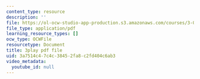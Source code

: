 ```yaml
---
content_type: resource
description: ''
file: https://ol-ocw-studio-app-production.s3.amazonaws.com/courses/3-091-introduction-to-solid-state-chemistry-fall-2018/3a7514c47c4c38452fa8c2fd404c6ab3_HBMHHwkTEJg.pdf
file_type: application/pdf
learning_resource_types: []
ocw_type: OCWFile
resourcetype: Document
title: 3play pdf file
uid: 3a7514c4-7c4c-3845-2fa8-c2fd404c6ab3
video_metadata:
  youtube_id: null
---
```

